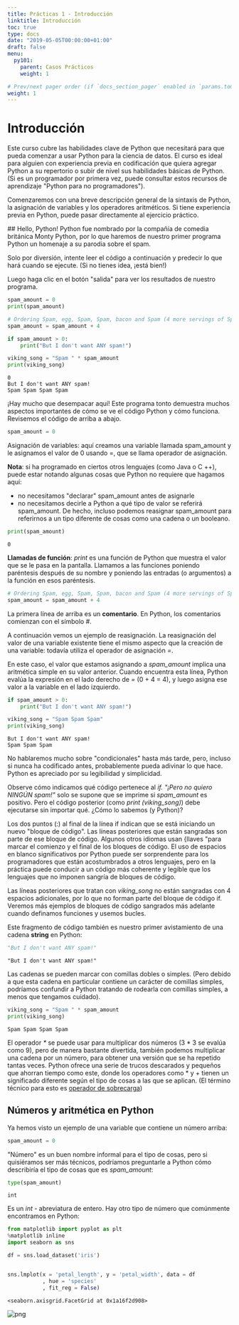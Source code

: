 ```yaml
---
title: Prácticas 1 - Introducción
linktitle: Introducción
toc: true
type: docs
date: "2019-05-05T00:00:00+01:00"
draft: false
menu:
  py101:
    parent: Casos Prácticos
    weight: 1

# Prev/next pager order (if `docs_section_pager` enabled in `params.toml`)
weight: 1
---
```



# Introducción
Este curso cubre las habilidades clave de Python que necesitará para que pueda comenzar a usar Python para la ciencia de datos. El curso es ideal para alguien con experiencia previa en codificación que quiera agregar Python a su repertorio o subir de nivel sus habilidades básicas de Python. (Si es un programador por primera vez, puede consultar estos recursos de aprendizaje "Python para no programadores").

Comenzaremos con una breve descripción general de la sintaxis de Python, la asignación de variables y los operadores aritméticos. Si tiene experiencia previa en Python, puede pasar directamente al ejercicio práctico.

## Hello, Python!
Python fue nombrado por la compañía de comedia británica Monty Python, por lo que haremos de nuestro primer programa Python un homenaje a su parodia sobre el spam.

Solo por diversión, intente leer el código a continuación y predecir lo que hará cuando se ejecute. (Si no tienes idea, ¡está bien!)

Luego haga clic en el botón "salida" para ver los resultados de nuestro programa.


```python
spam_amount = 0
print(spam_amount)

# Ordering Spam, egg, Spam, Spam, bacon and Spam (4 more servings of Spam)
spam_amount = spam_amount + 4

if spam_amount > 0:
    print("But I don't want ANY spam!")

viking_song = "Spam " * spam_amount
print(viking_song)
```

    0
    But I don't want ANY spam!
    Spam Spam Spam Spam


¡Hay mucho que desempacar aquí! Este programa tonto demuestra muchos aspectos importantes de cómo se ve el código Python y cómo funciona. Revisemos el código de arriba a abajo.


```python
spam_amount = 0
```

Asignación de variables: aquí creamos una variable llamada spam_amount y le asignamos el valor de 0 usando =, que se llama operador de asignación.

**Nota**: si ha programado en ciertos otros lenguajes (como Java o C ++), puede estar notando algunas cosas que Python no requiere que hagamos aquí:

* no necesitamos "declarar" spam_amount antes de asignarle
* no necesitamos decirle a Python a qué tipo de valor se referirá spam_amount. De hecho, incluso podemos reasignar spam_amount para referirnos a un tipo diferente de cosas como una cadena o un booleano.


```python
print(spam_amount)
```

    0


**Llamadas de función**: _print_ es una función de Python que muestra el valor que se le pasa en la pantalla. Llamamos a las funciones poniendo paréntesis después de su nombre y poniendo las entradas (o argumentos) a la función en esos paréntesis.


```python
# Ordering Spam, egg, Spam, Spam, bacon and Spam (4 more servings of Spam)
spam_amount = spam_amount + 4
```

La primera línea de arriba es un **comentario**. En Python, los comentarios comienzan con el símbolo _#_.

A continuación vemos un ejemplo de reasignación. La reasignación del valor de una variable existente tiene el mismo aspecto que la creación de una variable: todavía utiliza el operador de asignación _=_.

En este caso, el valor que estamos asignando a _spam_amount_ implica una aritmética simple en su valor anterior. Cuando encuentra esta línea, Python evalúa la expresión en el lado derecho de _=_ (0 + 4 = 4), y luego asigna ese valor a la variable en el lado izquierdo.


```python
if spam_amount > 0:
    print("But I don't want ANY spam!")

viking_song = "Spam Spam Spam"
print(viking_song)
```

    But I don't want ANY spam!
    Spam Spam Spam


No hablaremos mucho sobre "condicionales" hasta más tarde, pero, incluso si nunca ha codificado antes, probablemente pueda adivinar lo que hace. Python es apreciado por su legibilidad y simplicidad.

Observe cómo indicamos qué código pertenece al _if. "¡Pero no quiero NINGÚN spam!"_ solo se supone que se imprime si _spam_amount_ es positivo. Pero el código posterior (como _print (viking_song)_) debe ejecutarse sin importar qué. ¿Cómo lo sabemos (y Python)?

Los dos puntos (:) al final de la línea if indican que se está iniciando un nuevo "bloque de código". Las líneas posteriores que están sangradas son parte de ese bloque de código. Algunos otros idiomas usan {llaves "para marcar el comienzo y el final de los bloques de código. El uso de espacios en blanco significativos por Python puede ser sorprendente para los programadores que están acostumbrados a otros lenguajes, pero en la práctica puede conducir a un código más coherente y legible que los lenguajes que no imponen sangría de bloques de código.

Las líneas posteriores que tratan con _viking_song_ no están sangradas con 4 espacios adicionales, por lo que no forman parte del bloque de código if. Veremos más ejemplos de bloques de código sangrados más adelante cuando definamos funciones y usemos bucles.

Este fragmento de código también es nuestro primer avistamiento de una cadena **string** en Python:


```python
"But I don't want ANY spam!"
```




    "But I don't want ANY spam!"



Las cadenas se pueden marcar con comillas dobles o simples. (Pero debido a que esta cadena en particular contiene un carácter de comillas simples, podríamos confundir a Python tratando de rodearla con comillas simples, a menos que tengamos cuidado).


```python
viking_song = "Spam " * spam_amount
print(viking_song)
```

    Spam Spam Spam Spam


El operador _\*_ se puede usar para multiplicar dos números (3 * 3 se evalúa como 9), pero de manera bastante divertida, también podemos multiplicar una cadena por un número, para obtener una versión que se ha repetido tantas veces. Python ofrece una serie de trucos descarados y pequeños que ahorran tiempo como este, donde los operadores como * y + tienen un significado diferente según el tipo de cosas a las que se aplican. (El término técnico para esto es [operador de sobrecarga](https://en.wikipedia.org/wiki/Operator_overloading))

## Números y aritmética en Python
Ya hemos visto un ejemplo de una variable que contiene un número arriba:


```python
spam_amount = 0
```

"Número" es un buen nombre informal para el tipo de cosas, pero si quisiéramos ser más técnicos, podríamos preguntarle a Python cómo describiría el tipo de cosas que es *spam_amount*:


```python
type(spam_amount)
```




    int



Es un *int* - abreviatura de entero. Hay otro tipo de número que comúnmente encontramos en Python:


```python
from matplotlib import pyplot as plt
%matplotlib inline
import seaborn as sns

df = sns.load_dataset('iris')


sns.lmplot(x = 'petal_length', y = 'petal_width', data = df
           , hue = 'species'
           , fit_reg = False)
```




    <seaborn.axisgrid.FacetGrid at 0x1a16f2d908>




![png](output_21_1.png)



```python

```


```python

```


```python


```


```python

```
